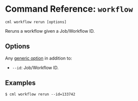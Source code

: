 # Command Reference: `workflow`

```usage
cml workflow rerun [options]
```

Reruns a workflow given a Job/Workflow ID.

## Options

Any [generic option](/doc/ref) in addition to:

- `--id`: Job/Workflow ID.

## Examples

```cli
$ cml workflow rerun --id=133742
```
